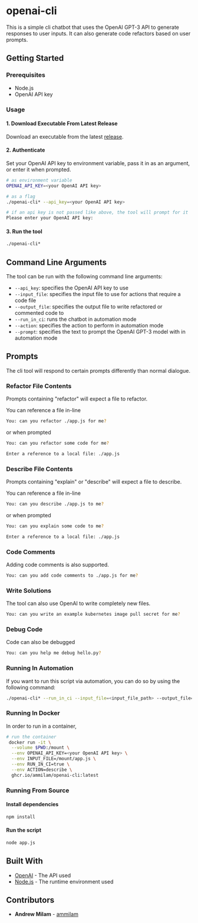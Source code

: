 # openai-cli

This is a simple cli chatbot that uses the OpenAI GPT-3 API to generate responses to user inputs. It can also generate code refactors based on user prompts.

## Getting Started

### Prerequisites

- Node.js
- OpenAI API key

### Usage

#### 1. Download Executable From Latest Release

Download an executable from the latest [release](https://github.com/ammilam/openai-cli/releases/tag/latest).

#### 2. Authenticate

Set your OpenAI API key to environment variable, pass it in as an argument, or enter it when prompted.

```bash
# as environment variable
OPENAI_API_KEY=<your OpenAI API key>

# as a flag
./openai-cli* --api_key=<your OpenAI API key>

# if an api key is not passed like above, the tool will prompt for it
Please enter your OpenAI API key:
```

#### 3. Run the tool

```bash
./openai-cli*
```

## Command Line Arguments

The tool can be run with the following command line arguments:

- `--api_key`: specifies the OpenAI API key to use
- `--input_file`: specifies the input file to use for actions that require a code file
- `--output_file`: specifies the output file to write refactored or commented code to
- `--run_in_ci`: runs the chatbot in automation mode
- `--action`: specifies the action to perform in automation mode
- `--prompt`: specifies the text to prompt the OpenAI GPT-3 model with in automation mode

## Prompts

The cli tool will respond to certain prompts differently than normal dialogue.

### Refactor File Contents

Prompts containing "refactor" will expect a file to refactor.

You can reference a file in-line

```bash
You: can you refactor ./app.js for me?
```

or when prompted

```bash
You: can you refactor some code for me?

Enter a reference to a local file: ./app.js
```

### Describe File Contents

Prompts containing "explain" or "describe" will expect a file to describe.

You can reference a file in-line

```bash
You: can you describe ./app.js to me?
```

or when prompted

```bash
You: can you explain some code to me?

Enter a reference to a local file: ./app.js
```

### Code Comments

Adding code comments is also supported.

```bash
You: can you add code comments to ./app.js for me?
```

### Write Solutions

The tool can also use OpenAI to write completely new files.

```bash
You: can you write an example kubernetes image pull secret for me?
```

### Debug Code

Code can also be debugged

```bash
You: can you help me debug hello.py?
```

### Running In Automation

If you want to run this script via automation, you can do so by using the following command:

```bash
./openai-cli* --run_in_ci --input_file=<input_file_path> --output_file=<output_file_path> --action=refactor
```

### Running In Docker

In order to run in a container,

```bash
# run the container
 docker run -it \
  --volume $PWD:/mount \
  --env OPENAI_API_KEY=<your OpenAI API key> \
  --env INPUT_FILE=/mount/app.js \
  --env RUN_IN_CI=true \
  --env ACTION=describe \
  ghcr.io/ammilam/openai-cli:latest

  ```

### Running From Source

#### Install dependencies

```bash
npm install
```

#### Run the script

```bash
node app.js
```

## Built With

- [OpenAI](https://openai.com/) - The API used
- [Node.js](https://nodejs.org/en/) - The runtime environment used

## Contributors

- **Andrew Milam** - [ammilam](https://github.com/ammilam)
